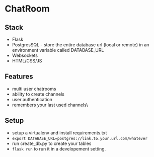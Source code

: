 # ChatRoom

## Stack
* Flask
* PostgresSQL - store the entire database url (local or remote)  in an environment variable called DATABASE_URL
* Websockets
* HTML/CSS/JS

## Features
* multi user chatrooms
* ability to create channels
* user authentication
* remembers your last used channels\

## Setup

* setup a virtualenv and install requirements.txt
* `export DATABASE_URL=postgres://link.to.your.url.com/whatever`
* run create_db.py to create your tables
* `flask run` to run it in a developement setting. 